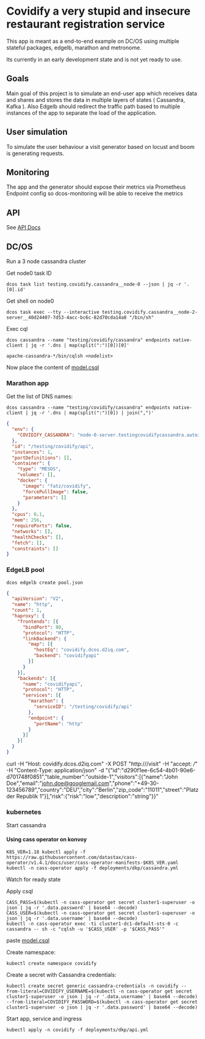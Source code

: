 # Covidify a very stupid and insecure restaurant registration service
This app is meant as a end-to-end example on DC/OS using multiple stateful packages, edgelb, marathon and metronome.

Its currently in an early development state and is not yet ready to use.


## Goals
Main goal of this project is to simulate an end-user app which receives data and shares and stores the data in multiple layers of states ( Cassandra, Kafka ). Also Edgelb should redirect the traffic path based to multiple instances of the app to separate the load of the application.

## User simulation
To simulate the user behaviour a visit generator based on locust and boom is generating requests.

## Monitoring
The app and the generator should expose their metrics via Prometheus Endpoint config so dcos-monitoring will be able to receive the metrics


## API
See [API Docs](./doc)



## DC/OS

Run a 3 node cassandra cluster


Get node0 task ID

```
dcos task list testing.covidify.cassandra__node-0 --json | jq -r '.[0].id'
```

Get shell on node0

```
dcos task exec --tty --interactive testing.covidify.cassandra__node-2-server__40d24407-7d53-4acc-bc6c-82d70cda14a8 "/bin/sh"
```

Exec cql

```
dcos cassandra --name "testing/covidify/cassandra" endpoints native-client | jq -r '.dns | map(split(":")[0])[0]'
```


```
apache-cassandra-*/bin/cqlsh <nodelist>
```


Now place the content of [model.csql](./model.csql)


### Marathon app
Get the list of DNS names:

```
dcos cassandra --name "testing/covidify/cassandra" endpoints native-client | jq -r '.dns | map(split(":")[0]) | join(",")'
```

```json
{
  "env": {
    "COVIDIFY_CASSANDRA": "node-0-server.testingcovidifycassandra.autoip.dcos.thisdcos.directory,node-1-server.testingcovidifycassandra.autoip.dcos.thisdcos.directory,node-2-server.testingcovidifycassandra.autoip.dcos.thisdcos.directory"
  },
  "id": "/testing/covidify/api",
  "instances": 1,
  "portDefinitions": [],
  "container": {
    "type": "MESOS",
    "volumes": [],
    "docker": {
      "image": "fatz/covidify",
      "forcePullImage": false,
      "parameters": []
    }
  },
  "cpus": 0.1,
  "mem": 256,
  "requirePorts": false,
  "networks": [],
  "healthChecks": [],
  "fetch": [],
  "constraints": []
}
```

### EdgeLB pool

`dcos edgelb create pool.json`

```json
{
  "apiVersion": "V2",
  "name": "http",
  "count": 1,
  "haproxy": {
    "frontends": [{
      "bindPort": 80,
      "protocol": "HTTP",
      "linkBackend": {
        "map": [{
          "hostEq": "covidify.dcos.d2iq.com",
          "backend": "covidifyapi"
        }]
      }
    }],
    "backends": [{
      "name": "covidifyapi",
      "protocol": "HTTP",
      "services": [{
        "marathon": {
          "serviceID": "/testing/covidify/api"
        },
        "endpoint": {
          "portName": "http"
        }
      }]
    }]
  }
}

```


curl -H "Host: covidify.dcos.d2iq.com" -X POST "http://<yourclusteraddress>/visit" -H  "accept: */*" -H  "Content-Type: application/json" -d "{\"id\":\"d290f1ee-6c54-4b01-90e6-d701748f0851\",\"table_number\":\"outside-1\",\"visitors\":[{\"name\":\"John Doe\",\"email\":\"john.doe@googlemail.com\",\"phone\":\"+49-30-123456789\",\"country\":\"DEU\",\"city\":\"Berlin\",\"zip_code\":\"11011\",\"street\":\"Platz der Republik 1\"}],\"risk\":{\"risk\":\"low\",\"description\":\"string\"}}"


### kubernetes

Start cassandra

#### Using cass operator on konvoy

```
K8S_VER=1.18 kubectl apply -f https://raw.githubusercontent.com/datastax/cass-operator/v1.4.1/docs/user/cass-operator-manifests-$K8S_VER.yaml
kubectl -n cass-operator apply -f deployments/dkp/cassandra.yml
```


Watch for ready state


Apply csql
```
CASS_PASS=$(kubectl -n cass-operator get secret cluster1-superuser -o json | jq -r '.data.password' | base64 --decode)
CASS_USER=$(kubectl -n cass-operator get secret cluster1-superuser -o json | jq -r '.data.username' | base64 --decode)
kubectl -n cass-operator exec -ti cluster1-dc1-default-sts-0 -c cassandra -- sh -c "cqlsh -u '$CASS_USER' -p '$CASS_PASS'"
```

paste [model.csql](./model.sql)


Create namespace:
```
kubectl create namespace covidify
```

Create a secret with Cassandra credentials:

```
kubectl create secret generic cassandra-credentials -n covidify --from-literal=COVIDIFY_USERNAME=$(kubectl -n cass-operator get secret cluster1-superuser -o json | jq -r '.data.username' | base64 --decode) --from-literal=COVIDIFY_PASSWORD=$(kubectl -n cass-operator get secret cluster1-superuser -o json | jq -r '.data.password' | base64 --decode)
```

Start app, service and ingress

```
kubectl apply -n covidify -f deployments/dkp/api.yml
```
